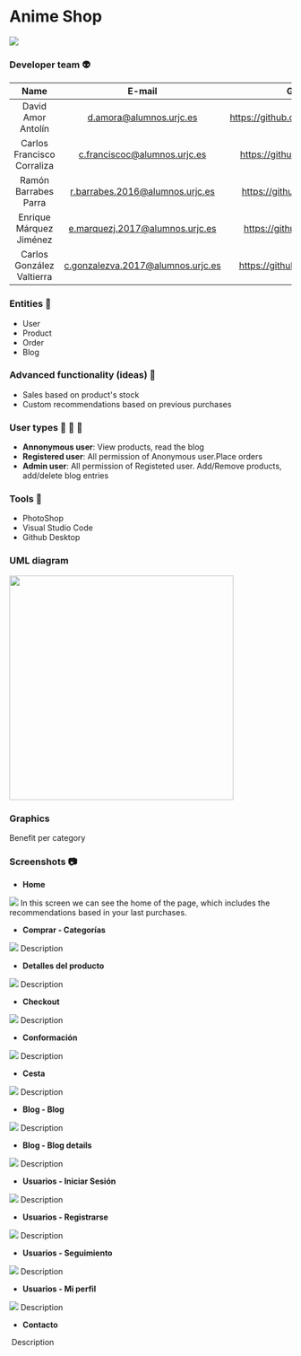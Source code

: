 # Anime Shop

<p align="">
  <img src="https://github.com/CodeURJC-DAW-2019-20/webapp6/blob/master/src/animeshop/img/shop-logo.png" width="" height="" />
</p>

### Developer team :alien:
| Name        | E-mail           | GitHub  |
| :-------------: |:-------------:| :-----:|
| David Amor Antolín | d.amora@alumnos.urjc.es | https://github.com/Almendron100|
| Carlos Francisco Corraliza | c.franciscoc@alumnos.urjc.es | https://github.com/CarlosFco|
| Ramón Barrabes Parra | r.barrabes.2016@alumnos.urjc.es | https://github.com/ram2701 |
| Enrique Márquez Jiménez | e.marquezj.2017@alumnos.urjc.es | https://github.com/Kikemaji |
| Carlos González Valtierra | c.gonzalezva.2017@alumnos.urjc.es |  https://github.com/Carlos237|

### Entities :ghost:
* User
* Product
* Order
* Blog

### Advanced functionality (ideas) :rocket:
* Sales based on product's stock
* Custom recommendations based on previous purchases

### User types :bust_in_silhouette: :construction_worker: :cop:
* **Annonymous user**: View products, read the blog
* **Registered user**: All permission of Anonymous user.Place orders
* **Admin user**: All permission of Registeted user. Add/Remove products, add/delete blog entries

### Tools :hammer:
* PhotoShop
* Visual Studio Code
* Github Desktop

### UML diagram
<img src="https://github.com/CodeURJC-DAW-2019-20/webapp6/blob/master/src/animeshop/uml/UML-resized.png" width="400" height="400" />

### Graphics
Benefit per category

### Screenshots :camera:
* **Home**
<img src="https://github.com/CodeURJC-DAW-2019-20/webapp6/blob/master/src/animeshop/Screenshots/Inicio.PNG" width="" height="" />
In this screen we can see the home of the page, which includes the recommendations based in your last purchases.

* **Comprar - Categorías** 
<img src="https://github.com/CodeURJC-DAW-2019-20/webapp6/blob/master/src/animeshop/Screenshots/Comprar.Categor%C3%ADas.PNG" width="" height="" />
Description

* **Detalles del producto** 
<img src="https://github.com/CodeURJC-DAW-2019-20/webapp6/blob/master/src/animeshop/Screenshots/Comprar.DetallesProducto.PNG" width="" height="" />
Description

* **Checkout** 
<img src="https://github.com/CodeURJC-DAW-2019-20/webapp6/blob/master/src/animeshop/Screenshots/Comprar.Checkout.PNG" width="" height="" />
Description

* **Conformación** 
<img src="https://github.com/CodeURJC-DAW-2019-20/webapp6/blob/master/src/animeshop/Screenshots/Comprar.Confirmaci%C3%B3n.PNG" width="" height="" />
Description

* **Cesta** 
<img src="https://github.com/CodeURJC-DAW-2019-20/webapp6/blob/master/src/animeshop/Screenshots/Comprar.Cesta.PNG" width="" height="" />
Description

* **Blog - Blog** 
<img src="https://github.com/CodeURJC-DAW-2019-20/webapp6/blob/master/src/animeshop/Screenshots/Blog.PNG" width="" height="" />
Description

* **Blog - Blog details** 
<img src="https://github.com/CodeURJC-DAW-2019-20/webapp6/blob/master/src/animeshop/Screenshots/Blogextend.PNG" width="" height="" />
Description

* **Usuarios - Iniciar Sesión** 
<img src="https://github.com/CodeURJC-DAW-2019-20/webapp6/blob/master/src/animeshop/Screenshots/Registro.PNG" width="" height="" />
Description

* **Usuarios - Registrarse** 
<img src="https://github.com/CodeURJC-DAW-2019-20/webapp6/blob/master/src/animeshop/Screenshots/Login.PNG" width="" height="" />
Description

* **Usuarios - Seguimiento** 
<img src="https://github.com/CodeURJC-DAW-2019-20/webapp6/blob/master/src/animeshop/Screenshots/Seguimiento.PNG" width="" height="" />
Description

* **Usuarios - Mi perfil** 
<img src="https://github.com/CodeURJC-DAW-2019-20/webapp6/blob/master/src/animeshop/Screenshots/Mi%20Perfil.PNG" width="" height="" />
Description

* **Contacto** 
<img src="" width="" height="" />
Description



